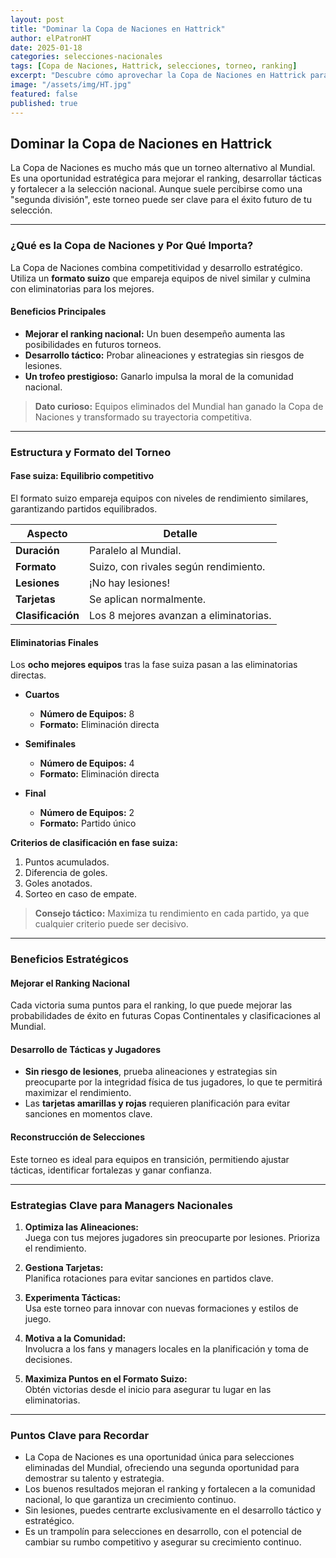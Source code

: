 ```yaml
---
layout: post
title: "Dominar la Copa de Naciones en Hattrick"
author: elPatronHT
date: 2025-01-18
categories: selecciones-nacionales
tags: [Copa de Naciones, Hattrick, selecciones, torneo, ranking]
excerpt: "Descubre cómo aprovechar la Copa de Naciones en Hattrick para mejorar tu selección nacional y escalar en el ranking, llevando a tu equipo al éxito en la competición."
image: "/assets/img/HT.jpg"
featured: false
published: true
---
```


## Dominar la Copa de Naciones en Hattrick

La Copa de Naciones es mucho más que un torneo alternativo al Mundial. Es una oportunidad estratégica para mejorar el ranking, desarrollar tácticas y fortalecer a la selección nacional. Aunque suele percibirse como una "segunda división", este torneo puede ser clave para el éxito futuro de tu selección.

---

### ¿Qué es la Copa de Naciones y Por Qué Importa?

La Copa de Naciones combina competitividad y desarrollo estratégico. Utiliza un **formato suizo** que empareja equipos de nivel similar y culmina con eliminatorias para los mejores.

#### Beneficios Principales

- **Mejorar el ranking nacional:** Un buen desempeño aumenta las posibilidades en futuros torneos.
- **Desarrollo táctico:** Probar alineaciones y estrategias sin riesgos de lesiones.
- **Un trofeo prestigioso:** Ganarlo impulsa la moral de la comunidad nacional.

> **Dato curioso:** Equipos eliminados del Mundial han ganado la Copa de Naciones y transformado su trayectoria competitiva.

---

### Estructura y Formato del Torneo

#### Fase suiza: Equilibrio competitivo

El formato suizo empareja equipos con niveles de rendimiento similares, garantizando partidos equilibrados.

| **Aspecto**       | **Detalle**                            |
| ----------------- | -------------------------------------- |
| **Duración**      | Paralelo al Mundial.                   |
| **Formato**       | Suizo, con rivales según rendimiento.  |
| **Lesiones**      | ¡No hay lesiones!                      |
| **Tarjetas**      | Se aplican normalmente.                |
| **Clasificación** | Los 8 mejores avanzan a eliminatorias. |

#### Eliminatorias Finales

Los **ocho mejores equipos** tras la fase suiza pasan a las eliminatorias directas.

- **Cuartos**

  - **Número de Equipos:** 8
  - **Formato:** Eliminación directa

- **Semifinales**

  - **Número de Equipos:** 4
  - **Formato:** Eliminación directa

- **Final**
  - **Número de Equipos:** 2
  - **Formato:** Partido único

**Criterios de clasificación en fase suiza:**

1. Puntos acumulados.
2. Diferencia de goles.
3. Goles anotados.
4. Sorteo en caso de empate.

> **Consejo táctico:** Maximiza tu rendimiento en cada partido, ya que cualquier criterio puede ser decisivo.

---

### Beneficios Estratégicos

#### Mejorar el Ranking Nacional

Cada victoria suma puntos para el ranking, lo que puede mejorar las probabilidades de éxito en futuras Copas Continentales y clasificaciones al Mundial.

#### Desarrollo de Tácticas y Jugadores

- **Sin riesgo de lesiones**, prueba alineaciones y estrategias sin preocuparte por la integridad física de tus jugadores, lo que te permitirá maximizar el rendimiento.
- Las **tarjetas amarillas y rojas** requieren planificación para evitar sanciones en momentos clave.

#### Reconstrucción de Selecciones

Este torneo es ideal para equipos en transición, permitiendo ajustar tácticas, identificar fortalezas y ganar confianza.

---

### Estrategias Clave para Managers Nacionales

1. **Optimiza las Alineaciones:**  
   Juega con tus mejores jugadores sin preocuparte por lesiones. Prioriza el rendimiento.

2. **Gestiona Tarjetas:**  
   Planifica rotaciones para evitar sanciones en partidos clave.

3. **Experimenta Tácticas:**  
   Usa este torneo para innovar con nuevas formaciones y estilos de juego.

4. **Motiva a la Comunidad:**  
   Involucra a los fans y managers locales en la planificación y toma de decisiones.

5. **Maximiza Puntos en el Formato Suizo:**  
   Obtén victorias desde el inicio para asegurar tu lugar en las eliminatorias.

---

### Puntos Clave para Recordar

- La Copa de Naciones es una oportunidad única para selecciones eliminadas del Mundial, ofreciendo una segunda oportunidad para demostrar su talento y estrategia.
- Los buenos resultados mejoran el ranking y fortalecen a la comunidad nacional, lo que garantiza un crecimiento continuo.
- Sin lesiones, puedes centrarte exclusivamente en el desarrollo táctico y estratégico.
- Es un trampolín para selecciones en desarrollo, con el potencial de cambiar su rumbo competitivo y asegurar su crecimiento continuo.
